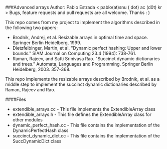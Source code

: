 ###Advanced arrays
Author: Pablo Estrada < pablo(at)snu ( dot) ac (d0t) kr >
Bugs, feature requests and pull requests are all welcome. Thanks : )

This repo comes from my project to implement the algorithms described in the
following two papers:

 * Brodnik, Andrej, et al. Resizable arrays in optimal time and space. Springer Berlin Heidelberg, 1999.
 * Dietzfelbinger, Martin, et al. "Dynamic perfect hashing: Upper and lower bounds." SIAM Journal on Computing 23.4 (1994): 738-761.
 * Raman, Rajeev, and Satti Srinivasa Rao. "Succinct dynamic dictionaries and trees." Automata, Languages and Programming. Springer Berlin Heidelberg, 2003. 357-368.

This repo implements the resizable arrays described by Brodnik, et al. as a
middle step to implement the succinct dynamic dictionaries described by Raman,
Rajeev and Rao.

####Files
 * extendible_arrays.cc - This file implements the ExtendibleArray class
 * extendible_arrays.h  - This file defines the ExtendibleArray class for other modules
 * dynamic_perfect_hash.cc - This file contains the implementation of the DynamicPerfectHash class
 * succinct_dynamic_dict.cc - This file contains the implementation of the SuccDynamicDict class
